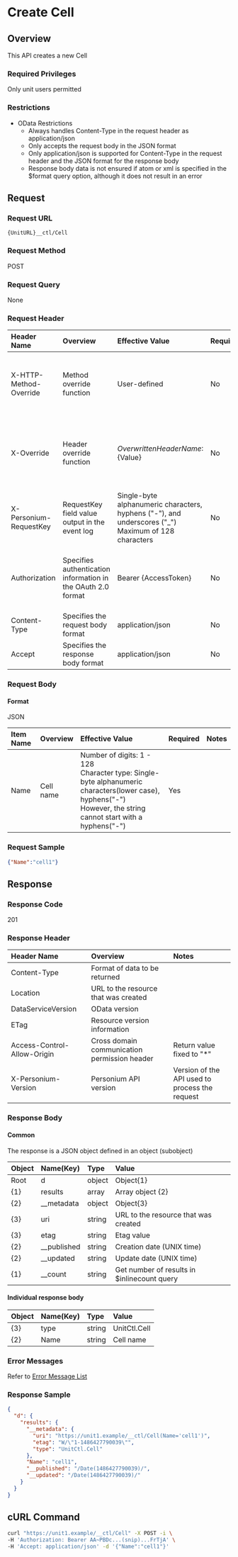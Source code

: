 # Create Cell

## Overview

This API creates a new Cell

### Required Privileges

Only unit users permitted

### Restrictions

* OData Restrictions
    * Always handles Content-Type in the request header as application/json
    * Only accepts the request body in the JSON format
    * Only application/json is supported for Content-Type in the request header and the JSON format for the response body
    * Response body data is not ensured if atom or xml is specified in the $format query option, although it does not result in an error


## Request

### Request URL

```
{UnitURL}__ctl/Cell
```

### Request Method

POST

### Request Query

None

### Request Header

|Header Name|Overview|Effective Value|Required|Notes|
|:--|:--|:--|:--|:--|
|X-HTTP-Method-Override|Method override function|User-defined|No|Specifying this value in a request with the POST method indicates that the specified value is used as the method|
|X-Override|Header override function|${OverwrittenHeaderName}:${Value}|No|The normal HTTP header value is overwritten. Specify multiple X-Override headers for the overwriting of multiple headers|
|X-Personium-RequestKey|RequestKey field value output in the event log|Single-byte alphanumeric characters, hyphens ("-"), and underscores ("_")<br>Maximum of 128 characters|No|PCS-${UNIXtime} by default|
|Authorization|Specifies authentication information in the OAuth 2.0 format|Bearer {AccessToken}|No|* Authentication tokens are the tokens acquired using the Authentication Token Acquisition API|
|Content-Type|Specifies the request body format|application/json|No|[application/json] by default|
|Accept|Specifies the response body format|application/json|No|[application/json] by default|

### Request Body

#### Format

JSON

|Item Name|Overview|Effective Value|Required|Notes|
|:--|:--|:--|:--|:--|
|Name|Cell name|Number of digits: 1 - 128<br>Character type: Single-byte alphanumeric characters(lower case), hyphens("-")<br>However, the string cannot start with a hyphens("-")|Yes||

### Request Sample

```JSON
{"Name":"cell1"}
```


## Response

### Response Code

201

### Response Header

|Header Name|Overview|Notes|
|:--|:--|:--|
|Content-Type|Format of data to be returned||
|Location|URL to the resource that was created||
|DataServiceVersion|OData version||
|ETag|Resource version information||
|Access-Control-Allow-Origin|Cross domain communication permission header|Return value fixed to "*"|
|X-Personium-Version|Personium API version|Version of the API used to process the request|

### Response Body

#### Common

The response is a JSON object defined in an object (subobject)

|Object|Name(Key)|Type|Value|
|:--|:--|:--|:--|
|Root|d|object|Object{1}|
|{1}|results|array|Array object {2}|
|{2}|__metadata|object|Object{3}|
|{3}|uri|string|URL to the resource that was created|
|{3}|etag|string|Etag value|
|{2}|__published|string|Creation date (UNIX time)|
|{2}|__updated|string|Update date (UNIX time)|
|{1}|__count|string|Get number of results in $inlinecount query|

#### Individual response body

|Object|Name(Key)|Type|Value|
|:--|:--|:--|:--|
|{3}|type|string|UnitCtl.Cell|
|{2}|Name|string|Cell name|

### Error Messages

Refer to [Error Message List](004_Error_Messages.md)

### Response Sample

```JSON
{
  "d": {
    "results": {
      "__metadata": {
        "uri": "https://unit1.example/__ctl/Cell(Name='cell1')",
        "etag": "W/\"1-1486427790039\"",
        "type": "UnitCtl.Cell"
      },
      "Name": "cell1",
      "__published": "/Date(1486427790039)/",
      "__updated": "/Date(1486427790039)/"
    }
  }
}
```


## cURL Command

```sh
curl "https://unit1.example/__ctl/Cell" -X POST -i \
-H 'Authorization: Bearer AA~PBDc...(snip)...FrTjA' \
-H 'Accept: application/json' -d '{"Name":"cell1"}'
```



